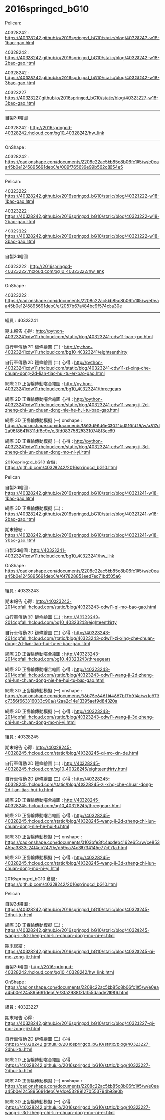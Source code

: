﻿# 2016springcd_bG10
Pelican: 

40328242 : https://40328242.github.io/2016springcd_bG10/static/blog/40328242-w18-1bao-gao.html

40328242 : https://40328242.github.io/2016springcd_bG10/static/blog/40328242-w18-2bao-gao.html

40328242 : https://40328242.github.io/2016springcd_bG10/static/blog/40328242-w18-3bao-gao.html

40323227 : https://40323227.github.io/2016springcd_bG10/static/blog/40323227-w18-3bao-gao.html

----------------------------------------------------------------------

自製2d繪圖:

40328242 : http://2016springcd-40328242.rhcloud.com/bg10_40328242/hw_link

-----------------------------------------------------------

OnShape :

40328242 : https://cad.onshape.com/documents/2208c22ac5bb85c8b06fc105/w/e0eaa45b0e1245895691deb0/e/009f765696e99b562c8654e5


-----------------------------------------------------------
Pelican: 

40323222 : https://40328242.github.io/2016springcd_bG10/static/blog/40323222-w18-1bao-gao.html

40323222 : https://40328242.github.io/2016springcd_bG10/static/blog/40323222-w18-2bao-gao.html

40323222 : https://40328242.github.io/2016springcd_bG10/static/blog/40323222-w18-3bao-gao.html

----------------------------------------------------------------------

自製2d繪圖:

40323222 : http://2016springcd-40323222.rhcloud.com/bg10_40323222/hw_link

-----------------------------------------------------------

OnShape :

40323222 : https://cad.onshape.com/documents/2208c22ac5bb85c8b06fc105/w/e0eaa45b0e1245895691deb0/e/2057b67a484bc9f574cba30e

-----------------------------------------------------------
組員 : 40323241 

期末報告 心得 : http://python-40323241cdw11.rhcloud.com/static/blog/40323241-cdw11-bao-gao.html 

自行車傳動 2D 鏈條繪圖 (二) : http://python-40323241cdw11.rhcloud.com/bg10_40323241/eighteenthirty 

自行車傳動 2D 鏈條繪圖 (二) 心得 : http://python-40323241cdw11.rhcloud.com/static/blog/40323241-cdw11-zi-xing-che-chuan-dong-2d-lian-tiao-hui-tu-er-bao-gao.html 

網際 2D 正齒輪傳動囓合繪圖 : http://python-40323241cdw11.rhcloud.com/bg10_40323241/threegears 

網際 2D 正齒輪傳動囓合繪圖 心得 : http://python-40323241cdw11.rhcloud.com/static/blog/40323241-cdw11-wang-ji-2d-zheng-chi-lun-chuan-dong-nie-he-hui-tu-bao-gao.html 

網際 3D 正齒輪傳動模擬 (一) onshape : https://cad.onshape.com/documents/1863d96d6e03021bd516fd29/w/a817d2a96f86415311df8c9c/e/3fd083758293310748f3ec69 

網際 3D 正齒輪傳動模擬 (一) 心得 : http://python-40323241cdw11.rhcloud.com/static/blog/40323241-cdw11-wang-ji-3d-zheng-chi-lun-chuan-dong-mo-ni-yi.html 

2016springcd_bG10 倉儲 : 
https://github.com/40328242/2016springcd_bG10.html

Pelican

自製2d繪圖 : 
https://40328242.github.io/2016springcd_bG10/static/blog/40323241-w18-1bao-gao.html

網際 3D 正齒輪傳動模擬 (二) : 
https://40328242.github.io/2016springcd_bG10/static/blog/40323241-w18-2bao-gao.html

期末總結 : 
https://40328242.github.io/2016springcd_bG10/static/blog/40323241-w18-3bao-gao.html

自製2d繪圖 : 
http://40323241-40323241cdw11.rhcloud.com/bg10_40323241/hw_link

OnShape : 
https://cad.onshape.com/documents/2208c22ac5bb85c8b06fc105/w/e0eaa45b0e1245895691deb0/e/6f7828853eed7ec71bd505a6


-----------------------------------------------------------

組員 : 40323243

期末報告 心得 : http://40323243-2014cpfall.rhcloud.com/static/blog/40323243-cdw11-qi-mo-bao-gao.html

自行車傳動 2D 鏈條繪圖 (二) : http://40323243-2014cpfall.rhcloud.com/bg10_40323243/eighteenthirty

自行車傳動 2D 鏈條繪圖 (二) 心得 : http://40323243-2014cpfall.rhcloud.com/static/blog/40323243-cdw11-zi-xing-che-chuan-dong-2d-lian-tiao-hui-tu-er-bao-gao.html

網際 2D 正齒輪傳動囓合繪圖 : http://40323243-2014cpfall.rhcloud.com/bg10_40323243/threegears

網際 2D 正齒輪傳動囓合繪圖 心得 : http://40323243-2014cpfall.rhcloud.com/static/blog/40323243-cdw11-wang-ji-2d-zheng-chi-lun-chuan-dong-nie-he-hui-tu-bao-gao.html

網際 3D 正齒輪傳動模擬 (一) onshape : https://cad.onshape.com/documents/38b75e84611d4887bf7b914a/w/1c973c7356f663316033c90a/e/2aa2c14e13395aef9d84320a

網際 3D 正齒輪傳動模擬 (一) 心得 : http://40323243-2014cpfall.rhcloud.com/static/blog/40323243-cdw11-wang-ji-3d-zheng-chi-lun-chuan-dong-mo-ni-yi.html

-----------------------------------------------------------

組員 : 40328245

期末報告 心得 : 
http://40328245-40328245.rhcloud.com/static/blog/40328245-qi-mo-xin-de.html

自行車傳動 2D 鏈條繪圖 (二) : 
http://40328245-40328245.rhcloud.com/bg10_40328245/eighteenthirty.html

自行車傳動 2D 鏈條繪圖 (二) 心得 : 
http://40328245-40328245.rhcloud.com/static/blog/40328245-zi-xing-che-chuan-dong-2d-lian-tiao-hui-tu.html

網際 2D 正齒輪傳動囓合繪圖 : 
http://40328245-40328245.rhcloud.com/bg10_40328245/threegears.html

網際 2D 正齒輪傳動囓合繪圖 心得 :
http://40328245-40328245.rhcloud.com/static/blog/40328245-wang-ji-2d-zheng-chi-lun-chuan-dong-nie-he-hui-tu.html

網際 3D 正齒輪傳動模擬 (一) onshape : 
https://cad.onshape.com/documents/0103bfe3fc4acdeb4162e65c/w/ce85345ba3833c24f4cb247f/e/d59ca74c39734145e77c07fa.html

網際 3D 正齒輪傳動模擬 (一) 心得 : 
http://40328245-40328245.rhcloud.com/static/blog/40328245-wang-ji-3d-zheng-chi-lun-chuan-dong-mo-ni-yi.html

2016springcd_bG10 倉儲 : 
https://github.com/40328242/2016springcd_bG10.html

Pelican

自製2d繪圖 : 
https://40328242.github.io/2016springcd_bG10/static/blog/40328245-2dhui-tu.html

網際 3D 正齒輪傳動模擬 (二) : 
https://40328242.github.io/2016springcd_bG10/static/blog/40328245-wang-ji-3d-zheng-chi-lun-chuan-dong-mo-ni-er.html

期末總結 : 
https://40328242.github.io/2016springcd_bG10/static/blog/40328245-qi-mo-zong-jie.html

自製2d繪圖 : 
http://2016springcd-40328242.rhcloud.com/bg10_40328242/hw_link.html

OnShape : 
https://cad.onshape.com/documents/2208c22ac5bb85c8b06fc105/w/e0eaa45b0e1245895691deb0/e/3fa2988f81a155daade299f6.html

-------------------------------------------------------------------------------------------------------------------------------------------
組員 : 40323227

期末報告 心得 : https://40328242.github.io/2016springcd_bG10/static/blog/40323227-qi-mo-zong-jie.html

自行車傳動 2D 鏈條繪圖 (二) 心得 :https://40328242.github.io/2016springcd_bG10/static/blog/40323227-2dhui-tu.html

網際 2D 正齒輪傳動囓合繪圖 心得 :https://40328242.github.io/2016springcd_bG10/static/blog/40323227-2dhui-tu.html

網際 3D 正齒輪傳動模擬 (一) onshape : https://cad.onshape.com/documents/2208c22ac5bb85c8b06fc105/w/e0eaa45b0e1245895691deb0/e/dce532891270553794b93e0b

網際 3D 正齒輪傳動模擬 (一) 心得 :https://40328242.github.io/2016springcd_bG10/static/blog/40323227-wang-ji-3d-zheng-chi-lun-chuan-dong-mo-ni-er.html
